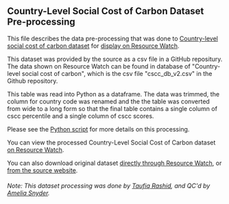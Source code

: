 ## Country-Level Social Cost of Carbon Dataset Pre-processing
This file describes the data pre-processing that was done to [Country-level social cost of carbon dataset](https://github.com/country-level-scc/cscc-database-2018/blob/master/cscc_db_v2.csv) for [display on Resource Watch]().

This dataset was provided by the source as a csv file in a GitHub repositury. The data shown on Resource Watch can be found in database of "Country-level social cost of carbon", which is the csv file "cscc_db_v2.csv" in the Github repository.

This table was read into Python as a dataframe. The data was trimmed, the column for country code was renamed and the the table was converted from wide to a long form so that the final table contains a single column of cscc percentile and a single column of cscc scores.

Please see the [Python script](https://github.com/Taufiq06/data-pre-processing/blob/master/cli.064_social_cost_carbon/cli.064_social_cost_carbon.py) for more details on this processing.

You can view the processed Country-Level Social Cost of Carbon dataset [on Resource Watch]().

You can also download original dataset [directly through Resource Watch](), or [from the source website](https://github.com/country-level-scc/cscc-database-2018/blob/master/cscc_db_v2.csv).

###### Note: This dataset processing was done by [Taufiq Rashid](https://www.wri.org/profile/taufiq-rashid), and QC'd by [Amelia Snyder](https://www.wri.org/profile/amelia-snyder).
